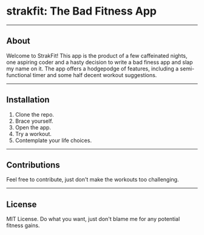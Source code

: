 # strakfit: The Bad Fitness App

---

## About

Welcome to StrakFit! This app is the product of a few caffeinated nights, one aspiring coder and a hasty decision to write a bad finess app and slap my name on it. The app offers a hodgepodge of features, including a semi-functional timer and some half decent workout suggestions.

---

## Installation

1. Clone the repo.
2. Brace yourself.
3. Open the app.
4. Try a workout.
5. Contemplate your life choices.

---

## Contributions

Feel free to contribute, just don't make the workouts too challenging.

---

## License

MIT License. Do what you want, just don't blame me for any potential fitness gains.
